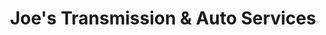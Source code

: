 ---
title: "Joe's Transmission & Auto Services"
url: /boyertown/joes-transmission-und-auto-services/
shop: Autowerkstatt
---